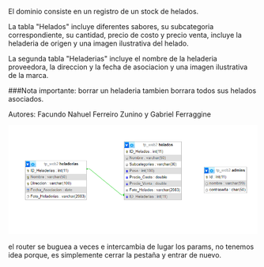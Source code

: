 El dominio consiste en un registro de un stock de helados.

La tabla "Helados" incluye diferentes sabores, 
su subcategoria correspondiente, su cantidad, precio de costo
y precio venta, incluye la heladeria de origen y una imagen ilustrativa del helado.

La segunda tabla "Heladerias" incluye el nombre de la heladeria proveedora, la direccion y la
fecha de asociacion y una imagen ilustrativa de la marca.

###Nota importante: borrar un heladeria tambien borrara todos sus helados asociados. 

Autores: Facundo Nahuel Ferreiro Zunino y Gabriel Ferraggine

![image](https://github.com/GabrielFerraggine/TPE_WEB_2/blob/main/Diagrama.png)

el router se buguea a veces e intercambia de lugar los params, no tenemos idea porque, es simplemente cerrar la pestaña y entrar de nuevo.
